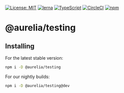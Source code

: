 [![License: MIT](https://img.shields.io/badge/License-MIT-yellow.svg)](https://opensource.org/licenses/MIT)
[![lerna](https://img.shields.io/badge/maintained%20with-lerna-cc00ff.svg)](https://lernajs.io/)
[![TypeScript](https://img.shields.io/badge/%3C%2F%3E-TypeScript-%230074c1.svg)](http://www.typescriptlang.org/)
[![CircleCI](https://circleci.com/gh/aurelia/aurelia.svg?style=shield)](https://circleci.com/gh/aurelia/aurelia)
[![npm](https://img.shields.io/npm/v/@aurelia/testing.svg?maxAge=3600)](https://www.npmjs.com/package/@aurelia/testing)
# @aurelia/testing

## Installing

For the latest stable version:

```bash
npm i -D @aurelia/testing
```

For our nightly builds:

```bash
npm i -D @aurelia/testing@dev
```
